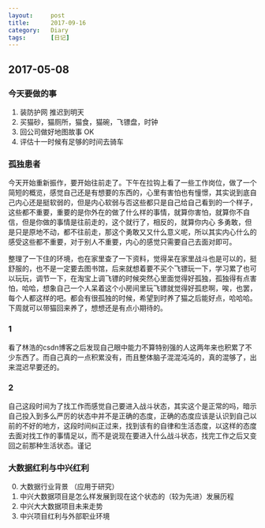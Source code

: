 ```yaml
---
layout:     post
title:      2017-09-16
category:   Diary
tags:		[日记]
---
```

## 2017-05-08
### 今天要做的事
1. 装防护网  推迟到明天
2. 买猫砂，猫厕所，猫食，猫碗，飞镖盘，时钟
3. 回公司做好地图故事  OK
4. 评估十一时候有足够的时间去骑车

### 孤独患者
今天开始重新振作，要开始往前走了。下午在拉钩上看了一些工作岗位，做了一个简短的概览，感觉自己还是有想要的东西的，心里有害怕也有憧憬，其实说到底自己内心还是挺软弱的，但是内心软弱与否这些都只是自己给自己看到的一个样子，这些都不重要，重要的是你外在的做了什么样的事情，就算你害怕，就算你不自信，但是你做的事情是往前走的，这个就行了，相反的，就算你内心 多勇敢，但是只是原地不动，都不往前走，那这个勇敢又又什么意义呢，所以其实内心什么的感受这些都不重要，对于别人不重要，内心的感觉只需要自己去面对即可。

整理了一下住的环境，也在家里查了一下资料，觉得呆在家里战斗也是可以的，挺舒服的，也不是一定要去图书馆，后来就想着要不买个飞镖玩一下，学习累了也可以玩玩，调节一下，在淘宝上调飞镖的时候突然心里面觉得好孤独，孤独得有点害怕，哈哈，想象自己一个人呆着这个小房间里玩飞镖就觉得好孤悲啊，唉，也罢，每个人都这样的吧。都会有很孤独的时候，希望到时养了猫之后能好点，哈哈哈。下周就可以带猫回来养了，想想还是有点小期待的。

### 1
看了林浩的csdn博客之后发现自己眼中能力不算特别强的人这两年来也积累了不少东西了。而自己真的一点积累没有，而且整体脑子混混沌沌的，真的混够了，出来混迟早要还的。

### 2
自己这段时间为了找工作而感觉自己要进入战斗状态，其实这个是正常的吗，暗示自己投入到多么严厉的状态中并不是正确的态度，正确的态度应该是认识到自己以前的不好的地方，这段时间纠正过来，找到该有的自律和生活态度，以这样的态度去面对找工作的事情足以，而不是说现在要进入什么战斗状态，找完工作之后又变回之前那种生活状态。谨记


### 大数据红利与中兴红利
0. 大数据行业背景 （应用于研究）
1. 中兴大数据项目是怎么样发展到现在这个状态的（较为先进）发展历程
2. 中兴大大数据项目未来走势
3. 中兴项目红利与外部职业环境
